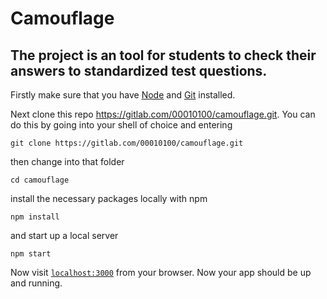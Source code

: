 # Camouflage

## The project is an tool for students to check their answers to standardized test questions.

Firstly make sure that you have [Node](https://nodejs.org/en/download/) and [Git](https://git-scm.com/book/en/v2/Getting-Started-Installing-Git) installed.

Next clone this repo https://gitlab.com/00010100/camouflage.git. You can do this by going into your shell of choice and entering

```
git clone https://gitlab.com/00010100/camouflage.git
```

then change into that folder

```
cd camouflage
```

install the necessary packages locally with npm

```
npm install
```

and start up a local server

```
npm start
```

Now visit [`localhost:3000`](http://localhost:3000) from your browser. Now your app should be up and running.

